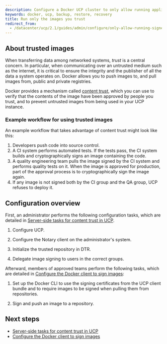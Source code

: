 ```yaml
---
description: Configure a Docker UCP cluster to only allow running applications that use images you trust.
keywords: docker, ucp, backup, restore, recovery
title: Run only the images you trust
redirect_from:
  - /datacenter/ucp/2.1/guides/admin/configure/only-allow-running-signed-images/
---
```


## About trusted images

When transferring data among networked systems, _trust_ is a central concern. In
particular, when communicating over an untrusted medium such as the internet, it
is critical to ensure the integrity and the publisher of all the data a system
operates on. Docker allows you to push images to, and pull images from, public
and private registries.

Docker provides a mechanism called
[content trust](/engine/security/trust/content_trust.md), which you can use to
verify that the contents of the image have been approved by people you trust,
and to prevent untrusted images from being used in your UCP instance.

### Example workflow for using trusted images

An example workflow that takes advantage of content trust might look like this:

1.  Developers push code into source control.
2.  A CI system performs automated tests. If the tests pass, the CI system
    builds and cryptographically signs an image containing the code.
3.  A quality engineering team pulls the image signed by the CI system and
    performs quality tests on it. When the image is approved for production,
    part of the approval process is to cryptographically sign the image again.
4.  If any image is not signed both by the CI group and the QA group, UCP
    refuses to deploy it.

## Configuration overview

First, an administrator performs the following configuration tasks, which are
detailed in [Server-side tasks for content trust in UCP](admin_tasks.md).

1.  Configure UCP.

2.  Configure the Notary client on the administrator's system.

3.  Initialize the trusted repository in DTR.

4.  Delegate image signing to users in the correct groups.


Afterward, members of approved teams perform the following tasks, which are
detailed in [Configure the Docker client to sign images](client_configuration.md):

1.  Set up the Docker CLI to use the signing certificates from the UCP client
    bundle and to require images to be signed when pulling them from
    repositories.

2.  Sign and push an image to a repository.

## Next steps

- [Server-side tasks for content trust in UCP](admin_tasks.md)
- [Configure the Docker client to sign images](client_configuration.md)
